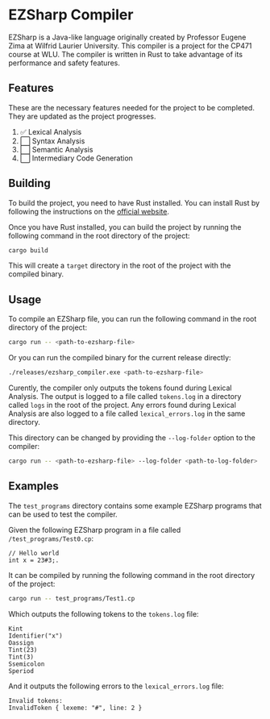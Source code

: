# EZSharp Compiler
EZSharp is a Java-like language originally created by Professor Eugene Zima at Wilfrid Laurier University. This compiler is a project for the CP471 course at WLU. The compiler is written in Rust to take advantage of its performance and safety features.

## Features
These are the necessary features needed for the project to be completed. They are updated as the project progresses.

1. ✅ Lexical Analysis
2. ⬜ Syntax Analysis
3. ⬜ Semantic Analysis
4. ⬜ Intermediary Code Generation

## Building
To build the project, you need to have Rust installed. You can install Rust by following the instructions on the [official website](https://www.rust-lang.org/tools/install).

Once you have Rust installed, you can build the project by running the following command in the root directory of the project:
```bash
cargo build
```
This will create a `target` directory in the root of the project with the compiled binary.

## Usage
To compile an EZSharp file, you can run the following command in the root directory of the project:
```bash
cargo run -- <path-to-ezsharp-file>
```
Or you can run the compiled binary for the current release directly:
```bash
./releases/ezsharp_compiler.exe <path-to-ezsharp-file>
```

Curently, the compiler only outputs the tokens found during Lexical Analysis. The output is logged to a file called `tokens.log` in a directory called `logs` in the root of the project. Any errors found during Lexical Analysis are also logged to a file called `lexical_errors.log` in the same directory.

This directory can be changed by providing the `--log-folder` option to the compiler:
```bash
cargo run -- <path-to-ezsharp-file> --log-folder <path-to-log-folder>
```

## Examples
The `test_programs` directory contains some example EZSharp programs that can be used to test the compiler.

Given the following EZSharp program in a file called `/test_programs/Test0.cp`:
```
// Hello world
int x = 23#3;.
```

It can be compiled by running the following command in the root directory of the project:
```bash
cargo run -- test_programs/Test1.cp
```

Which outputs the following tokens to the `tokens.log` file:
```
Kint
Identifier("x")
Oassign
Tint(23)
Tint(3)
Ssemicolon
Speriod
```

And it outputs the following errors to the `lexical_errors.log` file:
```
Invalid tokens:
InvalidToken { lexeme: "#", line: 2 }
```
